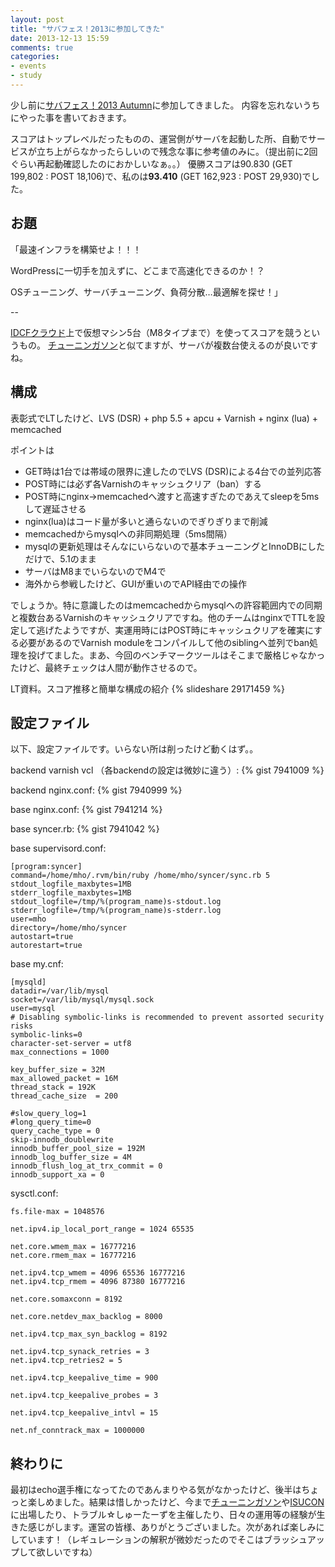 ```yaml
---
layout: post
title: "サバフェス！2013に参加してきた"
date: 2013-12-13 15:59
comments: true
categories: 
- events
- study
---
```


[tuningathon]: https://www.facebook.com/tuningathon
[isucon]: http://isucon.net 

少し前に[サバフェス！2013 Autumn](http://connpass.com/event/3690/)に参加してきました。
内容を忘れないうちにやった事を書いておきます。

スコアはトップレベルだったものの、運営側がサーバを起動した所、自動でサービスが立ち上がらなかったらしいので残念な事に参考値のみに。（提出前に2回ぐらい再起動確認したのにおかしいなぁ。。）
優勝スコアは90.830 (GET 199,802 : POST 18,106)で、私のは**93.410** (GET 162,923 : POST 29,930)でした。

## お題 ##

「最速インフラを構築せよ！！！

WordPressに一切手を加えずに、どこまで高速化できるのか！？

OSチューニング、サーバチューニング、負荷分散…最適解を探せ！」

--

[IDCFクラウド](http://www.idcf.jp/cloud/service/self.html)上で仮想マシン5台（M8タイプまで）を使ってスコアを競うというもの。
[チューニンガソン][tuningathon]と似てますが、サーバが複数台使えるのが良いですね。

## 構成 ##

表彰式でLTしたけど、LVS (DSR) + php 5.5 + apcu + Varnish + nginx (lua) + memcached

ポイントは

- GET時は1台では帯域の限界に達したのでLVS (DSR)による4台での並列応答
- POST時には必ず各Varnishのキャッシュクリア（ban）する
- POST時にnginx->memcachedへ渡すと高速すぎたのであえてsleepを5msして遅延させる
- nginx(lua)はコード量が多いと通らないのでぎりぎりまで削減
- memcachedからmysqlへの非同期処理（5ms間隔）
- mysqlの更新処理はそんなにいらないので基本チューニングとInnoDBにしただけで、5.1のまま
- サーバはM8までいらないのでM4で
- 海外から参戦したけど、GUIが重いのでAPI経由での操作

でしょうか。特に意識したのはmemcachedからmysqlへの許容範囲内での同期と複数台あるVarnishのキャッシュクリアですね。他のチームはnginxでTTLを設定して逃げたようですが、実運用時にはPOST時にキャッシュクリアを確実にする必要があるのでVarnish moduleをコンパイルして他のsiblingへ並列でban処理を投げてました。まあ、今回のベンチマークツールはそこまで厳格じゃなかったけど、最終チェックは人間が動作させるので。


LT資料。スコア推移と簡単な構成の紹介
{% slideshare 29171459 %}

## 設定ファイル ##

以下、設定ファイルです。いらない所は削ったけど動くはず。。

backend varnish vcl （各backendの設定は微妙に違う）:
{% gist 7941009  %}

backend nginx.conf:
{% gist 7940999 %}

base nginx.conf:
{% gist 7941214 %}

base syncer.rb:
{% gist 7941042 %}

base supervisord.conf:
```
[program:syncer]
command=/home/mho/.rvm/bin/ruby /home/mho/syncer/sync.rb 5
stdout_logfile_maxbytes=1MB
stderr_logfile_maxbytes=1MB
stdout_logfile=/tmp/%(program_name)s-stdout.log
stderr_logfile=/tmp/%(program_name)s-stderr.log
user=mho
directory=/home/mho/syncer
autostart=true
autorestart=true
```

base my.cnf:
```
[mysqld]
datadir=/var/lib/mysql
socket=/var/lib/mysql/mysql.sock
user=mysql
# Disabling symbolic-links is recommended to prevent assorted security risks
symbolic-links=0
character-set-server = utf8
max_connections = 1000
 
key_buffer_size = 32M
max_allowed_packet = 16M
thread_stack = 192K
thread_cache_size  = 200
 
#slow_query_log=1
#long_query_time=0
query_cache_type = 0
skip-innodb_doublewrite
innodb_buffer_pool_size = 192M
innodb_log_buffer_size = 4M
innodb_flush_log_at_trx_commit = 0
innodb_support_xa = 0
```

sysctl.conf:
```
fs.file-max = 1048576

net.ipv4.ip_local_port_range = 1024 65535

net.core.wmem_max = 16777216
net.core.rmem_max = 16777216

net.ipv4.tcp_wmem = 4096 65536 16777216
net.ipv4.tcp_rmem = 4096 87380 16777216

net.core.somaxconn = 8192

net.core.netdev_max_backlog = 8000

net.ipv4.tcp_max_syn_backlog = 8192

net.ipv4.tcp_synack_retries = 3
net.ipv4.tcp_retries2 = 5

net.ipv4.tcp_keepalive_time = 900

net.ipv4.tcp_keepalive_probes = 3

net.ipv4.tcp_keepalive_intvl = 15

net.nf_conntrack_max = 1000000
```


## 終わりに ##

最初はecho選手権になってたのであんまりやる気がなかったけど、後半はちょっと楽しめました。結果は惜しかったけど、今まで[チューニンガソン][tuningathon]や[ISUCON][isucon]に出場したり、トラブル☆しゅーたーずを主催したり、日々の運用等の経験が生きた感じがします。運営の皆様、ありがとうございました。次があれば楽しみにしています！（レギュレーションの解釈が微妙だったのでそこはブラッシュアップして欲しいですね）

